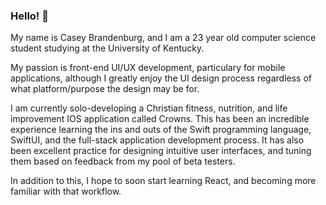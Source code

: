 ### Hello! 👋
My name is Casey Brandenburg, and I am a 23 year old computer science student studying at the University of Kentucky.

My passion is front-end UI/UX development, particulary for mobile applications, although I greatly enjoy the UI design
process regardless of what platform/purpose the design may be for.

I am currently solo-developing a Christian fitness, nutrition, and life improvement IOS application called Crowns.
This has been an incredible experience learning the ins and outs of the Swift programming language, SwiftUI, and the full-stack
application development process. It has also been excellent practice for designing intuitive user interfaces, and tuning
them based on feedback from my pool of beta testers.

In addition to this, I hope to soon start learning React, and becoming more familiar with that workflow.


<!--
**CaseyBrandenburg/CaseyBrandenburg** is a ✨ _special_ ✨ repository because its `README.md` (this file) appears on your GitHub profile.

Here are some ideas to get you started:

- 🔭 I’m currently working on ...
- 🌱 I’m currently learning ...
- 👯 I’m looking to collaborate on ...
- 🤔 I’m looking for help with ...
- 💬 Ask me about ...
- 📫 How to reach me: ...
- 😄 Pronouns: ...
- ⚡ Fun fact: ...
-->
